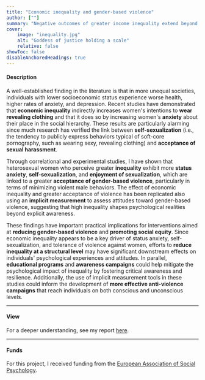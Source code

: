 ```yaml
---
title: "Economic inequality and gender-based violence" 
author: [""]
summary: "Negative outcomes of greater income inequality extend beyond economic disparities, including lower well-being, shorter life expectancy, and higher mortality rates. This project intends to add a tile to this picture by investigating whether greater inequality is also linked to higher tolerance of gender-based violence among women."
cover:
    image: "inequality.jpg"
    alt: "Goddess of justice holding a scale"
    relative: false
showToc: false
disableAnchoredHeadings: true
---
```


#### Description

A well-established finding in the literature is that in more unequal societies, individuals with lower socioeconomic status experience worse health, higher rates of anxiety, and depression. Recent studies have demonstrated that **economic inequality** indirectly increases women's intentions to **wear revealing clothing** and that it does so by increasing women's **anxiety** about their place in the social hierarchy. These results are particularly alarming since much research has verified the link between **self-sexualization** (i.e., the tendency to publicly express behaviors typical of soft-core pornography, such as wearing sexy, revealing clothing) and **acceptance of sexual harassment**.

Through correlational and experimental studies, I have shown that heterosexual women who perceive greater **inequality** exhibit more **status anxiety**, **self-sexualization**, and **enjoyment of sexualization**, which are linked to a greater **acceptance of gender-based violence**, particularly in terms of minimizing violent male behaviors. The effect of economic inequality and greater acceptance of violence has been replicated also using an **implicit measurement** to assess attitudes toward gender-based violence, suggesting that high inequality shapes psychological realities beyond explicit awareness.

These findings have important practical implications for interventions aimed at **reducing gender-based violence** and **promoting social equity**. Since economic inequality appears to be a key driver of status anxiety, self-sexualization, and tolerance of violence against women, efforts to **reduce inequality at a structural level** may have significant downstream effects on individuals' psychological experiences and attitudes. In parallel, **educational programs** and **awareness campaigns** could help mitigate the psychological impact of inequality by fostering critical awareness and resilience. Additionally, the use of implicit measurement tools in these studies could inform the development of **more effective anti-violence campaigns** that reach individuals on both conscious and unconscious levels.

------------------------------------------------------------------------

#### View

For a deeper understanding, see my report [here](https://www.easp.eu/news/itm/easp_seedcorn_grant_report-1836.html).

------------------------------------------------------------------------

#### Funds

For this project, I received funding from the [European Association of Social Psychology](https://www.easp.eu/).
